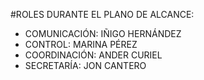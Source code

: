 
#ROLES DURANTE EL PLANO DE ALCANCE:

* COMUNICACIÓN: IÑIGO HERNÁNDEZ 
* CONTROL: MARINA PÉREZ
* COORDINACIÓN: ANDER CURIEL
* SECRETARÍA: JON CANTERO
